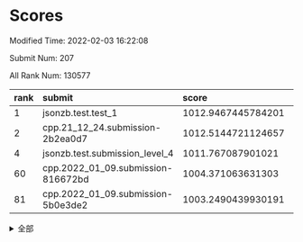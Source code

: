 # Scores

Modified Time: 2022-02-03 16:22:08

Submit Num: 207

All Rank Num: 130577

| rank |               submit               |       score        |       sigma        | pk_num |
| :--- | :--------------------------------- | :----------------- | :----------------- | :----- |
| 1    | jsonzb.test.test_1                 | 1012.9467445784201 | 0.8115661417068942 | 2521   |
| 2    | cpp.21_12_24.submission-2b2ea0d7   | 1012.5144721124657 | 0.8026473463838968 | 2526   |
| 4    | jsonzb.test.submission_level_4     | 1011.767087901021  | 0.8213098785730127 | 2522   |
| 60   | cpp.2022_01_09.submission-816672bd | 1004.371063631303  | 0.7075232641564058 | 2520   |
| 81   | cpp.2022_01_09.submission-5b0e3de2 | 1003.2490439930191 | 0.7169497630506184 | 2523   |


<details>
<summary>全部</summary>

| rank |                 submit                 |       score        |       sigma        | pk_num |
| :--- | :------------------------------------- | :----------------- | :----------------- | :----- |
| 1    | jsonzb.test.test_1                     | 1012.9467445784201 | 0.8115661417068942 | 2521   |
| 2    | cpp.21_12_24.submission-2b2ea0d7       | 1012.5144721124657 | 0.8026473463838968 | 2526   |
| 3    | gobigger.level_3.submission_level_3_19 | 1012.0846421910843 | 0.7617207804952323 | 2520   |
| 4    | jsonzb.test.submission_level_4         | 1011.767087901021  | 0.8213098785730127 | 2522   |
| 5    | gobigger.level_3.submission_level_3_33 | 1011.3444774944603 | 0.7837235581543334 | 2527   |
| 6    | gobigger.level_3.submission_level_3_18 | 1011.2372307085017 | 0.7781239496312456 | 2526   |
| 7    | gobigger.level_3.submission_level_3_9  | 1011.182463891272  | 0.7860818201613982 | 2520   |
| 8    | gobigger.level_3.submission_level_3_32 | 1011.1044253096006 | 0.7756399705242306 | 2525   |
| 9    | gobigger.level_3.submission_level_3_13 | 1010.882742749261  | 0.7745540791576746 | 2522   |
| 10   | gobigger.level_3.submission_level_3_30 | 1010.8533816490337 | 0.7710245720041587 | 2521   |
| 11   | gobigger.level_3.submission_level_3_3  | 1010.8255559108577 | 0.7883282901959899 | 2524   |
| 12   | gobigger.level_3.submission_level_3_25 | 1010.8034596409129 | 0.7672038108589596 | 2521   |
| 13   | gobigger.level_3.submission_level_3_38 | 1010.7851563697234 | 0.7486582857210762 | 2521   |
| 14   | gobigger.level_3.submission_level_3_14 | 1010.7571106766823 | 0.7591750727988197 | 2529   |
| 15   | gobigger.level_3.submission_level_3_4  | 1010.7243773684304 | 0.7559260372458252 | 2527   |
| 16   | gobigger.level_3.submission_level_3_49 | 1010.5787588861584 | 0.7881599535744361 | 2522   |
| 17   | gobigger.level_3.submission_level_3_26 | 1010.554999140039  | 0.7664194781368968 | 2521   |
| 18   | gobigger.level_3.submission_level_3_31 | 1010.5189236378526 | 0.7696987015970139 | 2527   |
| 19   | gobigger.level_3.submission_level_3_35 | 1010.4806175747017 | 0.7918865958490141 | 2523   |
| 20   | gobigger.level_3.submission_level_3_46 | 1010.4558522580347 | 0.7723182807547463 | 2528   |
| 21   | gobigger.level_3.submission_level_3_48 | 1010.3017218419054 | 0.7470168929733544 | 2524   |
| 22   | gobigger.level_3.submission_level_3_29 | 1010.2726696678126 | 0.7665808030975327 | 2521   |
| 23   | gobigger.level_3.submission_level_3_20 | 1010.1925462176212 | 0.7483743829775613 | 2528   |
| 24   | gobigger.level_3.submission_level_3_34 | 1010.1880034125863 | 0.7664877939089847 | 2524   |
| 25   | gobigger.level_3.submission_level_3_44 | 1010.1577747631252 | 0.7621345720468728 | 2527   |
| 26   | gobigger.level_3.submission_level_3_12 | 1010.1144550148625 | 0.7592297810661148 | 2525   |
| 27   | gobigger.level_3.submission_level_3_47 | 1010.0392238444086 | 0.7618734406285256 | 2520   |
| 28   | gobigger.level_3.submission_level_3_21 | 1010.0223909231955 | 0.7532555986369185 | 2526   |
| 29   | gobigger.level_3.submission_level_3_27 | 1009.9968212764203 | 0.7425414979180223 | 2521   |
| 30   | gobigger.level_3.submission_level_3_17 | 1009.9964346261282 | 0.7740310824014437 | 2522   |
| 31   | gobigger.level_3.submission_level_3_0  | 1009.863634095252  | 0.7513867002694706 | 2524   |
| 32   | gobigger.level_3.submission_level_3_22 | 1009.7575837528374 | 0.7530559875018137 | 2522   |
| 33   | gobigger.level_3.submission_level_3_15 | 1009.7534893602908 | 0.7596414389091156 | 2521   |
| 34   | gobigger.level_3.submission_level_3_16 | 1009.7502092379226 | 0.7350242087454625 | 2518   |
| 35   | gobigger.level_3.submission_level_3_36 | 1009.7082989163611 | 0.7662916702339644 | 2521   |
| 36   | gobigger.level_3.submission_level_3_28 | 1009.6730345404296 | 0.769861915668317  | 2526   |
| 37   | gobigger.level_3.submission_level_3_7  | 1009.6154361446302 | 0.7647955666460206 | 2525   |
| 38   | gobigger.level_3.submission_level_3_6  | 1009.609827787813  | 0.7331660139303371 | 2526   |
| 39   | gobigger.level_3.submission_level_3_40 | 1009.5633936197652 | 0.7498264036893573 | 2522   |
| 40   | gobigger.level_3.submission_level_3_1  | 1009.4487707043629 | 0.7417856748835585 | 2519   |
| 41   | gobigger.level_3.submission_level_3_43 | 1009.4470594739483 | 0.7648164702315735 | 2520   |
| 42   | gobigger.level_3.submission_level_3_10 | 1009.4006932752968 | 0.7644025330597292 | 2525   |
| 43   | gobigger.level_3.submission_level_3_45 | 1009.2906627491793 | 0.7412213337482665 | 2526   |
| 44   | gobigger.level_3.submission_level_3_37 | 1009.2766080981389 | 0.7677075640912181 | 2524   |
| 45   | gobigger.level_3.submission_level_3_39 | 1009.1088350164162 | 0.7509272235545877 | 2520   |
| 46   | gobigger.level_3.submission_level_3_5  | 1009.0819305064484 | 0.780713740483776  | 2525   |
| 47   | gobigger.level_3.submission_level_3_2  | 1009.0015869827836 | 0.7578065155952375 | 2522   |
| 48   | gobigger.level_3.submission_level_3_23 | 1008.931115780592  | 0.7585812106948998 | 2519   |
| 49   | gobigger.level_3.submission_level_3_41 | 1008.7453747840498 | 0.739124975180754  | 2520   |
| 50   | gobigger.level_3.submission_level_3_11 | 1008.6906743485969 | 0.7585156003568679 | 2523   |
| 51   | gobigger.level_3.submission_level_3_42 | 1008.642960082977  | 0.7397017089759734 | 2525   |
| 52   | gobigger.level_3.submission_level_3_8  | 1008.3123279250567 | 0.7573351415825106 | 2523   |
| 53   | gobigger.level_3.submission_level_3_24 | 1008.2358315511626 | 0.754615709053469  | 2512   |
| 54   | gobigger.level_1.submission_level_1_32 | 1005.0113339399024 | 0.7321528045532065 | 2523   |
| 55   | gobigger.level_1.submission_level_1_21 | 1004.9900119709915 | 0.7318885165859368 | 2521   |
| 56   | gobigger.level_1.submission_level_1_5  | 1004.8405053204114 | 0.7328553261264182 | 2522   |
| 57   | gobigger.level_1.submission_level_1_31 | 1004.4814186995249 | 0.7131367279455673 | 2526   |
| 58   | gobigger.level_1.submission_level_1_40 | 1004.4582200703735 | 0.7264849303178316 | 2521   |
| 59   | gobigger.level_1.submission_level_1_15 | 1004.391453861534  | 0.7280446339909944 | 2524   |
| 60   | cpp.2022_01_09.submission-816672bd     | 1004.371063631303  | 0.7075232641564058 | 2520   |
| 61   | gobigger.level_1.submission_level_1_6  | 1004.2353838051556 | 0.7254768875490594 | 2525   |
| 62   | gobigger.level_1.submission_level_1_23 | 1004.1963371810684 | 0.720530259167786  | 2521   |
| 63   | gobigger.level_1.submission_level_1_7  | 1004.1804320366294 | 0.7173647528768323 | 2518   |
| 64   | gobigger.level_1.submission_level_1_10 | 1004.1165784122852 | 0.7139039368092316 | 2527   |
| 65   | gobigger.level_1.submission_level_1_18 | 1004.0768002054098 | 0.7280541736103509 | 2521   |
| 66   | gobigger.level_1.submission_level_1_4  | 1004.0552366255441 | 0.7158241787749389 | 2522   |
| 67   | gobigger.level_1.submission_level_1_42 | 1003.9937370844358 | 0.7128910445608201 | 2522   |
| 68   | gobigger.level_1.submission_level_1_8  | 1003.9406833356709 | 0.7122294725499284 | 2528   |
| 69   | gobigger.level_1.submission_level_1_9  | 1003.7974995885035 | 0.7134526412934574 | 2524   |
| 70   | gobigger.level_1.submission_level_1_29 | 1003.7417605221052 | 0.7139941729912451 | 2525   |
| 71   | gobigger.level_1.submission_level_1_16 | 1003.7395138858362 | 0.7187488433524019 | 2522   |
| 72   | gobigger.level_1.submission_level_1_1  | 1003.7308848382456 | 0.712927492420148  | 2523   |
| 73   | gobigger.level_1.submission_level_1_20 | 1003.7227730500069 | 0.7283047283627294 | 2522   |
| 74   | gobigger.level_1.submission_level_1_24 | 1003.7160441474329 | 0.7112777849523629 | 2527   |
| 75   | gobigger.level_1.submission_level_1_26 | 1003.7143595327477 | 0.7083082992825842 | 2525   |
| 76   | gobigger.level_1.submission_level_1_48 | 1003.6667904124438 | 0.7142402144629025 | 2526   |
| 77   | gobigger.level_1.submission_level_1_28 | 1003.5013770189987 | 0.7087424444372786 | 2525   |
| 78   | gobigger.level_1.submission_level_1_43 | 1003.3592166228921 | 0.711930538744151  | 2530   |
| 79   | gobigger.level_1.submission_level_1_11 | 1003.2914629400432 | 0.7002960669612219 | 2524   |
| 80   | gobigger.level_1.submission_level_1_49 | 1003.2670115789406 | 0.7227801682544691 | 2523   |
| 81   | cpp.2022_01_09.submission-5b0e3de2     | 1003.2490439930191 | 0.7169497630506184 | 2523   |
| 82   | gobigger.level_1.submission_level_1_37 | 1003.2194999679434 | 0.7173176241005337 | 2524   |
| 83   | gobigger.level_1.submission_level_1_38 | 1003.202611785713  | 0.7167381484106055 | 2525   |
| 84   | gobigger.level_1.submission_level_1_27 | 1003.1793712619635 | 0.7155572981844456 | 2519   |
| 85   | gobigger.level_1.submission_level_1_36 | 1003.1423427073827 | 0.713336267259154  | 2524   |
| 86   | gobigger.level_1.submission_level_1_41 | 1003.1343435297451 | 0.7136262224685606 | 2519   |
| 87   | gobigger.level_1.submission_level_1_45 | 1003.0549860244289 | 0.7188854296318987 | 2524   |
| 88   | gobigger.level_1.submission_level_1_12 | 1003.0492661584802 | 0.7201727212492158 | 2521   |
| 89   | gobigger.level_1.submission_level_1_34 | 1003.0148969234107 | 0.716421188640496  | 2525   |
| 90   | gobigger.level_1.submission_level_1_13 | 1003.0089939503926 | 0.7163205252560274 | 2524   |
| 91   | gobigger.level_1.submission_level_1_35 | 1003.0086417767384 | 0.7257439532316377 | 2524   |
| 92   | gobigger.level_1.submission_level_1_30 | 1002.9946479542376 | 0.7227909670026375 | 2527   |
| 93   | gobigger.level_1.submission_level_1_47 | 1002.9682418650235 | 0.7172773705667362 | 2527   |
| 94   | gobigger.level_1.submission_level_1_46 | 1002.8392949919079 | 0.7118760676070851 | 2526   |
| 95   | gobigger.level_1.submission_level_1_25 | 1002.8325580710892 | 0.7090498643797983 | 2526   |
| 96   | gobigger.level_1.submission_level_1_39 | 1002.8282865072645 | 0.7165548770964087 | 2525   |
| 97   | gobigger.level_1.submission_level_1_19 | 1002.6979706674447 | 0.7155380566387861 | 2521   |
| 98   | gobigger.level_1.submission_level_1_2  | 1002.6639279811814 | 0.7156132397958446 | 2522   |
| 99   | gobigger.level_1.submission_level_1_0  | 1002.602981413246  | 0.7125372469591718 | 2521   |
| 100  | gobigger.level_1.submission_level_1_33 | 1002.5823099728949 | 0.7051490738369484 | 2522   |
| 101  | gobigger.level_1.submission_level_1_22 | 1002.5788331628455 | 0.7219999573937126 | 2521   |
| 102  | gobigger.level_1.submission_level_1_17 | 1002.5643373815396 | 0.7165012360942632 | 2517   |
| 103  | gobigger.level_1.submission_level_1_3  | 1002.3968596682672 | 0.712225890124386  | 2517   |
| 104  | gobigger.level_1.submission_level_1_14 | 1002.3911380585575 | 0.7112769019214558 | 2521   |
| 105  | gobigger.level_1.submission_level_1_44 | 1002.1459043019828 | 0.7150843636170655 | 2524   |
| 106  | gobigger.random.submission_random_5    | 997.1615621368964  | 0.7070447029242369 | 2525   |
| 107  | gobigger.random.submission_random_27   | 996.8082136367078  | 0.7135240012047653 | 2519   |
| 108  | gobigger.random.submission_random_12   | 996.8073546502367  | 0.7054590200767246 | 2527   |
| 109  | gobigger.random.submission_random_41   | 996.718217465519   | 0.7281311046038564 | 2523   |
| 110  | gobigger.random.submission_random_8    | 996.6946443388997  | 0.7144083092336192 | 2514   |
| 111  | gobigger.random.submission_random_14   | 996.6177579685832  | 0.7041362933319869 | 2524   |
| 112  | gobigger.random.submission_random_18   | 996.5408583968596  | 0.7059014947141942 | 2522   |
| 113  | gobigger.random.submission_random_7    | 996.5320716934878  | 0.7037028868274336 | 2524   |
| 114  | gobigger.random.submission_random_30   | 996.5022353029606  | 0.7093496878580823 | 2520   |
| 115  | gobigger.random.submission_random_2    | 996.3108640384473  | 0.7148585997377328 | 2524   |
| 116  | gobigger.random.submission_random_35   | 996.286457624123   | 0.7051964307138062 | 2526   |
| 117  | gobigger.random.submission_random_3    | 996.2825820401098  | 0.7178862982148766 | 2524   |
| 118  | gobigger.random.submission_random_31   | 996.2487324727349  | 0.7201900625594493 | 2525   |
| 119  | gobigger.random.submission_random_25   | 996.2455574571642  | 0.7086571840469233 | 2527   |
| 120  | gobigger.random.submission_random_22   | 996.1582117094559  | 0.7046497856591994 | 2518   |
| 121  | gobigger.random.submission_random_33   | 996.1335921271739  | 0.7109783608488001 | 2524   |
| 122  | gobigger.random.submission_random_1    | 996.0948300445182  | 0.7127333858860939 | 2528   |
| 123  | gobigger.random.submission_random_24   | 996.0227395533922  | 0.7322050789184946 | 2527   |
| 124  | gobigger.random.submission_random_32   | 995.9735217431597  | 0.7268986439111068 | 2522   |
| 125  | gobigger.random.submission_random_13   | 995.8712738214525  | 0.7147099776205491 | 2528   |
| 126  | gobigger.random.submission_random_37   | 995.8486769768447  | 0.7179941551486089 | 2525   |
| 127  | gobigger.random.submission_random_28   | 995.8160426201373  | 0.715304101591254  | 2528   |
| 128  | gobigger.random.submission_random_9    | 995.7690880827215  | 0.7120497722159053 | 2516   |
| 129  | gobigger.random.submission_random_26   | 995.6939953507908  | 0.6982359620667327 | 2525   |
| 130  | gobigger.random.submission_random_38   | 995.6594242754105  | 0.7122778688368184 | 2521   |
| 131  | gobigger.random.submission_random_6    | 995.630951734888   | 0.7227175198129177 | 2527   |
| 132  | gobigger.random.submission_random_36   | 995.608578733712   | 0.7137245865922038 | 2525   |
| 133  | gobigger.random.submission_random_39   | 995.6041723885464  | 0.7127398939011952 | 2520   |
| 134  | gobigger.random.submission_random_34   | 995.5673955072157  | 0.7124466044236387 | 2526   |
| 135  | gobigger.random.submission_random_48   | 995.462872527073   | 0.7095976625032185 | 2524   |
| 136  | gobigger.random.submission_random_29   | 995.3895429097909  | 0.7107297372693714 | 2523   |
| 137  | gobigger.random.submission_random_0    | 995.387810264182   | 0.7255801160083146 | 2520   |
| 138  | gobigger.random.submission_random_47   | 995.2894348879948  | 0.711163835731717  | 2522   |
| 139  | gobigger.random.submission_random_10   | 995.2817755215513  | 0.7127367200214586 | 2527   |
| 140  | gobigger.random.submission_random_40   | 995.2640887351814  | 0.7098746491262088 | 2521   |
| 141  | gobigger.random.submission_random_45   | 995.2337358480484  | 0.7104957671304488 | 2526   |
| 142  | gobigger.random.submission_random_20   | 995.2084089762249  | 0.7037532352329428 | 2523   |
| 143  | gobigger.random.submission_random_19   | 995.1212721948102  | 0.6964737353966574 | 2521   |
| 144  | gobigger.random.submission_random_42   | 995.0606900196087  | 0.7186061978917258 | 2529   |
| 145  | gobigger.random.submission_random_4    | 994.967409107338   | 0.7226447483203448 | 2524   |
| 146  | gobigger.random.submission_random_49   | 994.953905843961   | 0.7081929221114205 | 2526   |
| 147  | gobigger.random.submission_random_23   | 994.9269489502464  | 0.720126070899964  | 2523   |
| 148  | gobigger.random.submission_random_15   | 994.8839794669103  | 0.7215683906482082 | 2521   |
| 149  | gobigger.random.submission_random_21   | 994.8793500587227  | 0.7188261738878886 | 2523   |
| 150  | gobigger.random.submission_random_43   | 994.8108399438513  | 0.7047005363887531 | 2528   |
| 151  | gobigger.random.submission_random_17   | 994.8022146839293  | 0.7067865369875279 | 2523   |
| 152  | gobigger.random.submission_random_44   | 994.7165144710598  | 0.7137610150914062 | 2523   |
| 153  | gobigger.random.submission_random_46   | 994.6609307074538  | 0.7171514043088316 | 2522   |
| 154  | gobigger.random.submission_random_16   | 994.5195511295767  | 0.7095603364209826 | 2526   |
| 155  | gobigger.random.submission_random_11   | 994.3140138804381  | 0.7228498197841929 | 2523   |
| 156  | gobigger.level_2.submission_level_2_9  | 993.9940516257516  | 0.7318981576344624 | 2523   |
| 157  | gobigger.level_2.submission_level_2_20 | 993.8616809916791  | 0.72779714800308   | 2522   |
| 158  | gobigger.level_2.submission_level_2_11 | 993.7440276109284  | 0.732933441254813  | 2522   |
| 159  | gobigger.level_2.submission_level_2_46 | 993.4112980207253  | 0.7397940672071953 | 2525   |
| 160  | gobigger.level_2.submission_level_2_0  | 993.3608607105734  | 0.7316407599939629 | 2520   |
| 161  | gobigger.level_2.submission_level_2_22 | 993.2073149536401  | 0.751479416650618  | 2517   |
| 162  | gobigger.level_2.submission_level_2_31 | 993.207266699496   | 0.7284781087450358 | 2520   |
| 163  | gobigger.level_2.submission_level_2_30 | 993.0090566411961  | 0.7318706946462179 | 2526   |
| 164  | gobigger.level_2.submission_level_2_1  | 993.0040785095368  | 0.7299867041409284 | 2528   |
| 165  | gobigger.level_2.submission_level_2_17 | 992.8015502311066  | 0.7436307206877523 | 2520   |
| 166  | gobigger.level_2.submission_level_2_40 | 992.770133876875   | 0.7366864900104402 | 2522   |
| 167  | gobigger.level_2.submission_level_2_37 | 992.6830310677959  | 0.7405120297663661 | 2519   |
| 168  | gobigger.level_2.submission_level_2_2  | 992.6346095003059  | 0.750772137015367  | 2524   |
| 169  | gobigger.level_2.submission_level_2_27 | 992.6224676766968  | 0.728623557279314  | 2526   |
| 170  | gobigger.level_2.submission_level_2_18 | 992.597992942043   | 0.752959373595807  | 2522   |
| 171  | gobigger.level_2.submission_level_2_36 | 992.5658660853262  | 0.7695484519298317 | 2521   |
| 172  | gobigger.level_2.submission_level_2_24 | 992.5607177580027  | 0.7625883602133189 | 2522   |
| 173  | gobigger.level_2.submission_level_2_13 | 992.51709336761    | 0.7420813217442743 | 2528   |
| 174  | gobigger.level_2.submission_level_2_3  | 992.4236380202304  | 0.7435970773352023 | 2519   |
| 175  | gobigger.level_2.submission_level_2_14 | 992.4127193683956  | 0.7315010756828292 | 2524   |
| 176  | gobigger.level_2.submission_level_2_29 | 992.3962388689116  | 0.7438278327762033 | 2522   |
| 177  | gobigger.level_2.submission_level_2_47 | 992.3823617138066  | 0.752949736115057  | 2527   |
| 178  | gobigger.level_2.submission_level_2_43 | 992.2517759887467  | 0.7400324877510056 | 2526   |
| 179  | gobigger.level_2.submission_level_2_34 | 992.2150624712789  | 0.7305022815964305 | 2525   |
| 180  | gobigger.level_2.submission_level_2_7  | 992.1923765714599  | 0.7390189785047574 | 2526   |
| 181  | gobigger.level_2.submission_level_2_39 | 992.145753269489   | 0.7488658676501361 | 2519   |
| 182  | gobigger.level_2.submission_level_2_41 | 992.0695451655959  | 0.7569696599167112 | 2520   |
| 183  | gobigger.level_2.submission_level_2_6  | 992.0170517639627  | 0.7489211707827722 | 2523   |
| 184  | gobigger.level_2.submission_level_2_5  | 991.9945736128878  | 0.7312079733384553 | 2526   |
| 185  | gobigger.level_2.submission_level_2_32 | 991.8771523845655  | 0.7302572295228484 | 2523   |
| 186  | gobigger.level_2.submission_level_2_25 | 991.7927638458383  | 0.7407757142359235 | 2525   |
| 187  | gobigger.level_2.submission_level_2_16 | 991.7586783389261  | 0.7387047343257319 | 2523   |
| 188  | gobigger.level_2.submission_level_2_12 | 991.7238575527438  | 0.7619678364081108 | 2523   |
| 189  | gobigger.level_2.submission_level_2_33 | 991.6869850235861  | 0.730569778416563  | 2520   |
| 190  | gobigger.level_2.submission_level_2_8  | 991.6472746773483  | 0.7300097285890915 | 2522   |
| 191  | gobigger.level_2.submission_level_2_19 | 991.613122835741   | 0.7344991435273583 | 2520   |
| 192  | gobigger.level_2.submission_level_2_15 | 991.581153758237   | 0.7786579893099116 | 2524   |
| 193  | gobigger.level_2.submission_level_2_44 | 991.5206680308743  | 0.752582328392736  | 2526   |
| 194  | gobigger.level_2.submission_level_2_35 | 991.5085851727104  | 0.7450094685307437 | 2524   |
| 195  | gobigger.level_2.submission_level_2_49 | 991.364318444773   | 0.7549807233890541 | 2522   |
| 196  | gobigger.level_2.submission_level_2_48 | 991.3412088149406  | 0.7603298529651664 | 2523   |
| 197  | gobigger.level_2.submission_level_2_23 | 991.1796548670956  | 0.7613954924641249 | 2524   |
| 198  | gobigger.level_2.submission_level_2_10 | 990.9636410411317  | 0.7547260299185876 | 2523   |
| 199  | gobigger.level_2.submission_level_2_45 | 990.9245225396413  | 0.7620349318620846 | 2527   |
| 200  | gobigger.level_2.submission_level_2_28 | 990.8183960859037  | 0.7522638757242853 | 2521   |
| 201  | gobigger.level_2.submission_level_2_38 | 990.8166575132154  | 0.7676644564931028 | 2525   |
| 202  | gobigger.level_2.submission_level_2_42 | 990.5363545908815  | 0.7488403544256881 | 2524   |
| 203  | gobigger.level_2.submission_level_2_26 | 990.4166049078884  | 0.7860021734969475 | 2525   |
| 204  | gobigger.level_2.submission_level_2_21 | 990.3783988284104  | 0.7627310385870519 | 2529   |
| 205  | gobigger.level_2.submission_level_2_4  | 990.0814643472921  | 0.7481621080401641 | 2522   |
| 206  | gobigger.none.submission_none_0        | 977.5315964349707  | 1.439204107831672  | 2525   |
| 207  | gobigger.none.submission_none_1        | 975.4669967547444  | 1.5318437309836648 | 2520   |

</details>